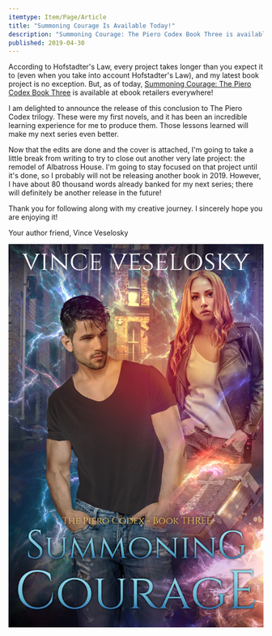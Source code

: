 ```yaml
---
itemtype: Item/Page/Article
title: "Summoning Courage Is Available Today!"
description: "Summoning Courage: The Piero Codex Book Three is available at ebook retailers everywhere!"
published: 2019-04-30
---
```


According to Hofstadter's Law, every project takes longer than you expect it to (even when you take into account Hofstadter's Law), and my latest book project is no exception. But, as of today, [Summoning Courage: The Piero Codex Book Three][1] is available at ebook retailers everywhere!

I am delighted to announce the release of this conclusion to The Piero Codex trilogy. These were my first novels, and it has been an incredible learning experience for me to produce them. Those lessons learned will make my next series even better.

Now that the edits are done and the cover is attached, I'm going to take a little break from writing to try to close out another very late project: the remodel of Albatross House. I'm going to stay focused on that project until it's done, so I probably will not be releasing another book in 2019. However, I have about 80 thousand words already banked for my next series; there will definitely be another release in the future!

Thank you for following along with my creative journey. I sincerely hope you are enjoying it!

Your author friend,
Vince Veselosky

[![Summoning Courage cover art](cover-PC3-SummoningCourage.jpg)][1]

[1]: https://books2read.com/b/vv-summoning-courage